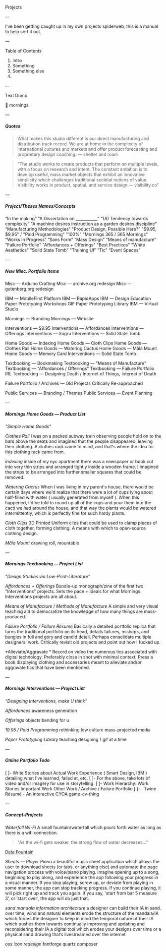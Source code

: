 Projects

—

I've been getting caught up in my own projects spiderweb, this is a manual to help sort it out.

—

Table of Contents

1. Intro
2. Something
3. Something else
4. 

—

Text Dump

🌅 mornings

—

##### Quotes

> What makes this studio different is our direct manufacturing and distribution track record. We are at home in the complexity of international cultures and markets and offer product forecasting and proprietary design coaching. — shelter and roam


> "The studio works to create products that perform on multiple levels, with a focus on research and intent. The constant ambition is to develop useful, mass market objects that exhibit an innovative simplicity which challenges traditional societal notions of value. Visibility works in product, spatial, and service design.— visibility.co"

—

##### Project/Theses Names/Concepts

“In the making”
"A Dissertation on ___________"
"(A) Tendency towards complexity”
"A machine desires instruction as a garden desires discipline”
“Manufacturing Methodologies"
"Product Design, Possible Here?”
"$9.95, $9.95" / "Paid Programming"
"100%"
"Mornings 365 / 365 Mornings"
“Works In Progress”
“Sans Form”
“Mass Design"
"Means of manufacture"
"Failure Portfolio"
"Affordances + Offerings"
"Best Practices"
"White Aesthetics"
"Solid State Tomb"
"Training UI"
“Tic"
“Event Spaces"

—

##### New Misc. Portfolio Items

Misc — Arduino Crafting
Misc — archive.org redesign
Misc — gutenberg.org redesign

IBM — MobileFirst Platform
IBM — RapidApps
IBM — Design Education
Paper Prototyping Workshops
GIF Paper Prototyping Library
IBM — Virtual Studio

Mornings — Branding
Mornings — Website

Interventions — $9.95
Interventions — Affordances
Interventions — Offerings
Interventions — Sugru
Interventions — Solid State Tomb

Home Goods — Indexing
Home Goods — Cloth Clips 
Home Goods — Clothes Rail
Home Goods — Watering Cactus
Home Goods — Måla Mount
Home Goods — Memory Card
Interventions — Solid State Tomb

Textbooking — Bookmaking
Textbooking — "Means of Manufacture"
Textbooking — "Affordances / Offerings"
Textbooking — Failure Portfolio IRL
Textbooking — Designing Death / Internet of Things, Internet of Death

Failure Portfolio / Archives — Old Projects Critically Re-approached

Public Services — Branding / Themes
Public Services — Event Planning

—

##### Mornings Home Goods — Product List
*"Simple Home Goods"*

*Clothes Rail*
i was on a packed subway train observing people hold on to the bars above the seats and imagined that the people disappeared, leaving their clothing. A clothes rack came to mind, and that's where the idea for this clothing rack came from.

*Indexing*
inside of my nyc apartment there was a newspaper or book cut into very thin strips and arranged tightly inside a wooden frame. I imagined the strips to be arranged into further smaller squares that could be removed.

*Watering Cactus*
When I was living in my parent's house, there would be certain days where we'd realize that there were a lot of cups lying about half-filled with water ( usually generated from myself ). When this happened, I'd be told to round up all of the cups and pour them into the cacti we had around the house, and that way the plants would be watered intermittently, which is perfectly fine for such hardy plants.

*Cloth Clips*
3D Printed Uniform clips that could be used to clamp pieces of cloth together, forming clothing. A means with which to open-source clothing design.

*Måla Mount*
drawing roll, mountable

—

##### Mornings Textbooking — Project List
*“Design Studies via Low-Print-Literature”*

*Affordances + Offerings*
Bundle-up monograph/zine of the first two "Interventions" projects. Sets the pace + ideals for what Mornings Interventions projects are all about.

*Means of Manufacture / Methods of Manufacture*
A simple and very visual teaching aid to democratize the knowledge of how many things are mass-produced.
   
*Failure Portfolio / Failure Résumé*
Basically a detailed portfolio replica that turns the traditional portfolio on its head, details  failures, mishaps, and bungles in full and gory and candid detail. Perhaps consolidate multiple designers' work. Critically revisit old projects and point out how i fucked up.

*Alleviate/Aggravate *
Record on video the numerous tics associated with digital technology. Preferably close in shot with minimal context. Press a book displaying clothing and accessories meant to alleviate and/or aggravate tics that have been mentioned.

—

##### Mornings Interventions — Project List
*“Designing Interventions, make U think”*

*Affordances*
awareness generation

*Offerings*
objects bending for u

*19.95 / Paid Programming*
rethinking low culture mass-projected media

*Paper Prototyping Library*
teaching designing 1 gif at a time

—

##### Online Portfolio Todo

[ ]- Write Stories about Actual Work Experience ( Smart Design, IBM ) detailing what I’ve learned, failed at, etc.
[ ]- For the above, take lots of video and/or imagery for use in storytelling.
[ ]- Work Hierarchy:
    Work Stories
    Important Work
    Other Work / Archive / Failure Portfolio
[ ]- . Twine Résumé - An interactive CYOA game-cv-thing

—

##### Concept-Projects

*Waterfall Wi-Fi*
A small fountain/waterfall which pours forth water as long as there is a wifi connection.

> "As the wi-fi gets weaker, the strong flow of water decreases…”

[Data Fountain](http://www.koert.com/work/datafountain/)

*Sheets — Player Piano*
a beautiful music sheet application which allows the user to download sheets (or tabs, or anything else) and automate the page navigation process with voice/piano playing.
Imagine opening up to a song, beginning to play along, and experience the app following your progress in a visual manner.
If you stop playing, screw up, or deviate from playing in some manner, the app can stop tracking progress.
if you continue playing, it will pick right up and track you again.
if you say, 'start from bar 5 measure 3’, or ‘start over’, the app will do just that.

*sand mandala information architecture*
a designer can build their IA in sand.
over time, wind and natural elements erode the structure of the mandala/IA
which forces the designer to keep in mind the temporal nature of their IA
which pushes them towards continually improving and updating and reconsidering their IA
a digital tool which erodes your designs over time or
a physical sand drawing that’s livestreamed over the internet

*osx icon redesign*
fontforge
quartz composer
